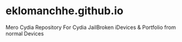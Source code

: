 # eklomanchhe.github.io
Mero Cydia Repository
For Cydia JailBroken iDevices
& Portfolio from normal Devices
